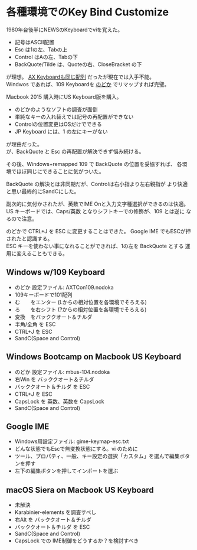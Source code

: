 # 各種環境でのKey Bind Customize

1980年台後半にNEWSのKeyboardでviを覚えた。

* 記号はASCII配置
* Esc は1の左、Tabの上
* Control はAの左、Tabの下
* BackQuote/Tilde は、Quoteの右、CloseBracket の下

が理想。
[AX Keyboardも同じ配列](https://upload.wikimedia.org/wikipedia/commons/d/d7/KB_Japanese_AX_keyboard.svg)
だったが現在では入手不能。  
Windwos であれば、109 Keyboardを
[のどか](http://www.appletkan.com/nodoka.htm)
でリマップすれば完璧。

Macbook 2015 購入時にUS Keyboard版を購入。

* のどかのようなソフトの調査が面倒
* 単純なキーの入れ替えでは記号の再配置ができない
* Controlの位置変更はOSだけでできる
* JP Keyboard には、1 の左にキーがない

が理由だった。  
が、BackQuote と Esc の再配置が解決できず悩み続ける。

その後、Windows+remapped 109 で BackQuote の位置を妥協すれば、
各環境でほぼ同じにできることに気がついた。

BackQuote の解決とは非同期だが、Controlは右小指より左右親指が
より快適と思い最終的にSandCにした。  

副次的に気付かされたが、英数でIME Onと入力文字種選択ができるのは快適。
US キーボードでは、Caps/英数 となりシフトキーでの修飾が、109 とは逆に
なるので注意。

のどかで CTRL+J を ESC に変更することはできた。
Google IME でもESCが押されたと認識する。  
ESC キーを使わない事になれることができれば、1の左を BackQuote とする
運用に変えることもできる。  

## Windows w/109 Keyboard

* のどか 設定ファイル: AXTCon109.nodoka  
* 109キーボードで101配列
* む　　をエンター (Lからの相対位置を各環境でそろえる)
* ろ　　を右シフト (?からの相対位置を各環境でそろえる)
* 変換　をバッククオート＆チルダ
* 半角/全角 を ESC
* CTRL+J を ESC
* SandC(Space and Control)

## Windows Bootcamp on Macbook US Keyboard

* のどか 設定ファイル: mbus-104.nodoka  
* 右Win を バッククオート＆チルダ
* バッククオート＆チルダ を ESC
* CTRL+J を ESC
* CapsLock を 英数、英数を CapsLock
* SandC(Space and Control)

## Google IME

* Windows用設定ファイル: gime-keymap-esc.txt
* どんな状態でもEscで無変換状態にする。vi のために
* ツール、プロパティ、一般、キー設定の選択「カスタム」を選んで編集ボタンを押す
* 左下の編集ボタンを押してインポートを選ぶ

## macOS Siera on Macbook US Keyboard

* 未解決
* Karabinier-elements を調査すべし
* 右Alt を バッククオート＆チルダ
* バッククオート＆チルダ を ESC
* SandC(Space and Control)
* CapsLock での IME制御をどうするか？を検討すべき

